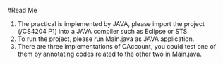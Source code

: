 #Read Me
1. The practical is implemented by JAVA, please import the project (/CS4204 P1) into a JAVA compiler such as Eclipse or STS.
2. To run the project, please run Main.java as JAVA application.
3. There are three implementations of CAccount, you could test one of them by annotating codes related to the other two in Main.java.
